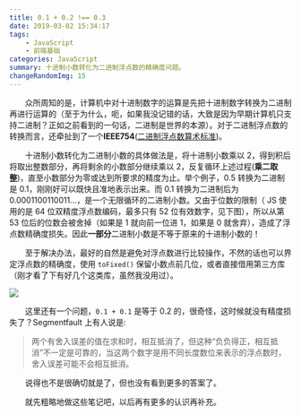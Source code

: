 ```yaml
---
title: 0.1 + 0.2 !== 0.3
date: 2019-03-02 15:34:17
tags: 
    - JavaScript 
    - 前端基础
categories: JavaScript
summary: 十进制小数转化为二进制浮点数的精确度问题。
changeRandomImg: 15
---
```

&emsp;&emsp;众所周知的是，计算机中对十进制数字的运算是先把十进制数字转换为二进制再进行运算的（至于为什么，呃，如果我没记错的话，大致是因为早期计算机只支持二进制？正如之前看到的一句话，二进制是世界的本源）。对于二进制浮点数的转换而言，还牵扯到了一个**IEEE754**([二进制浮点数算术标准](https://zh.wikipedia.org/wiki/IEEE_754))。   

&emsp;&emsp;十进制小数转化为二进制小数的具体做法是，将十进制小数乘以 2，得到积后将取出整数部分，再将剩余的小数部分继续乘以 2，反复循环上述过程(**乘二取整**)，直至小数部分为零或达到所要求的精度为止。举个例子，0.5 转换为二进制是 0.1，刚刚好可以既快且准地表示出来。而 0.1 转换为二进制后为 0.0001100110011...，是一个无限循环的二进制小数。又由于位数的限制（ JS 使用的是 64 位双精度浮点数编码，最多只有 52 位有效数字，见下图），所以从第 53 位后的位数会被舍掉（如果是 1 就向前一位进 1，如果是 0 就舍弃），造成了浮点数精确度损失。因此**一部分**二进制小数是不等于原来的十进制小数的！

&emsp;&emsp;至于解决办法，最好的自然是避免对浮点数进行比较操作，不然的话也可以界定浮点数的精确度，使用 `toFixed()` 保留小数点前几位，或者直接借用第三方库（刚才看了下有好几个这类库，虽然我没用过）。

 ![](1.png)  

&emsp;&emsp;这里还有一个问题，`0.1 + 0.1` 是等于 0.2 的，很奇怪，这时候就没有精度损失了？Segmentfault 上有人说是:
>两个有舍入误差的值在求和时，相互抵消了，但这种“负负得正，相互抵消”不一定是可靠的，当这两个数字是用不同长度数位来表示的浮点数时，舍入误差可能不会相互抵消。  

&emsp;&emsp;说得也不是很确切就是了，但也没有看到更多的答案了。

&emsp;&emsp;就先粗略地做这些笔记吧，以后再有更多的认识再补充。